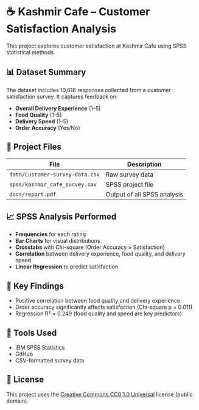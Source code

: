 # ☕ Kashmir Cafe – Customer Satisfaction Analysis

This project explores customer satisfaction at Kashmir Cafe using SPSS statistical methods.

## 📊 Dataset Summary
The dataset includes 10,616 responses collected from a customer satisfaction survey. It captures feedback on:

- **Overall Delivery Experience** (1–5)
- **Food Quality** (1–5)
- **Delivery Speed** (1–5)
- **Order Accuracy** (Yes/No)

## 📂 Project Files

| File | Description |
|------|-------------|
| `data/Customer-survey-data.csv` | Raw survey data |
| `spss/kashmir_cafe_survey.sav` | SPSS project file |
| `docs/report.pdf` | Output of all SPSS analysis |

## 📈 SPSS Analysis Performed

- **Frequencies** for each rating
- **Bar Charts** for visual distributions
- **Crosstabs** with Chi-square (Order Accuracy × Satisfaction)
- **Correlation** between delivery experience, food quality, and delivery speed
- **Linear Regression** to predict satisfaction

## 📌 Key Findings

- Positive correlation between food quality and delivery experience
- Order accuracy significantly affects satisfaction (Chi-square p = 0.011)
- Regression R² = 0.249 (food quality and speed are key predictors)

## 🔧 Tools Used
- IBM SPSS Statistics
- GitHub
- CSV-formatted survey data

## 📄 License

This project uses the [Creative Commons CC0 1.0 Universal](https://creativecommons.org/publicdomain/zero/1.0/) license (public domain).
